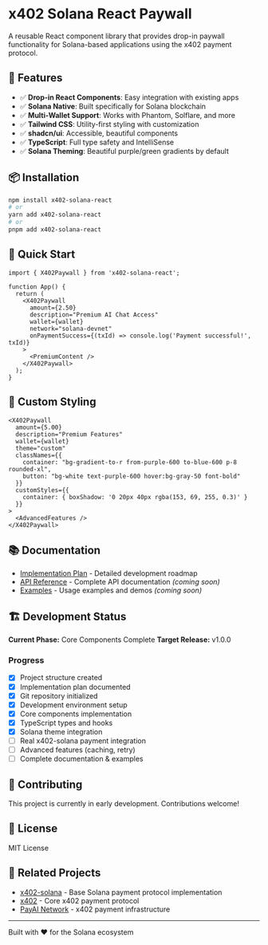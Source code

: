 # x402 Solana React Paywall

A reusable React component library that provides drop-in paywall functionality for Solana-based applications using the x402 payment protocol.

## 🚀 Features

- ✅ **Drop-in React Components**: Easy integration with existing apps
- ✅ **Solana Native**: Built specifically for Solana blockchain
- ✅ **Multi-Wallet Support**: Works with Phantom, Solflare, and more  
- ✅ **Tailwind CSS**: Utility-first styling with customization
- ✅ **shadcn/ui**: Accessible, beautiful components
- ✅ **TypeScript**: Full type safety and IntelliSense
- ✅ **Solana Theming**: Beautiful purple/green gradients by default

## 📦 Installation

```bash
npm install x402-solana-react
# or
yarn add x402-solana-react
# or  
pnpm add x402-solana-react
```

## 🎯 Quick Start

```tsx
import { X402Paywall } from 'x402-solana-react';

function App() {
  return (
    <X402Paywall
      amount={2.50}
      description="Premium AI Chat Access"
      wallet={wallet}
      network="solana-devnet"
      onPaymentSuccess={(txId) => console.log('Payment successful!', txId)}
    >
      <PremiumContent />
    </X402Paywall>
  );
}
```

## 🎨 Custom Styling

```tsx
<X402Paywall
  amount={5.00}
  description="Premium Features"
  wallet={wallet}
  theme="custom"
  classNames={{
    container: "bg-gradient-to-r from-purple-600 to-blue-600 p-8 rounded-xl",
    button: "bg-white text-purple-600 hover:bg-gray-50 font-bold"
  }}
  customStyles={{
    container: { boxShadow: '0 20px 40px rgba(153, 69, 255, 0.3)' }
  }}
>
  <AdvancedFeatures />
</X402Paywall>
```

## 📚 Documentation

- [Implementation Plan](./IMPLEMENTATION_PLAN.md) - Detailed development roadmap
- [API Reference](./docs/API_REFERENCE.md) - Complete API documentation *(coming soon)*
- [Examples](./examples/) - Usage examples and demos *(coming soon)*

## 🏗️ Development Status

**Current Phase:** Core Components Complete
**Target Release:** v1.0.0

### Progress
- [x] Project structure created
- [x] Implementation plan documented  
- [x] Git repository initialized
- [x] Development environment setup
- [x] Core components implementation
- [x] TypeScript types and hooks
- [x] Solana theme integration
- [ ] Real x402-solana payment integration
- [ ] Advanced features (caching, retry)
- [ ] Complete documentation & examples

## 🤝 Contributing

This project is currently in early development. Contributions welcome!

## 📄 License

MIT License

## 🔗 Related Projects

- [x402-solana](../x402-solana/) - Base Solana payment protocol implementation
- [x402](../x402/) - Core x402 payment protocol
- [PayAI Network](https://payai.network) - x402 payment infrastructure

---

Built with ❤️ for the Solana ecosystem